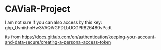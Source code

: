 # CAViaR-Project

I am not sure if you can also access by this key:
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

its from https://docs.github.com/en/authentication/keeping-your-account-and-data-secure/creating-a-personal-access-token
